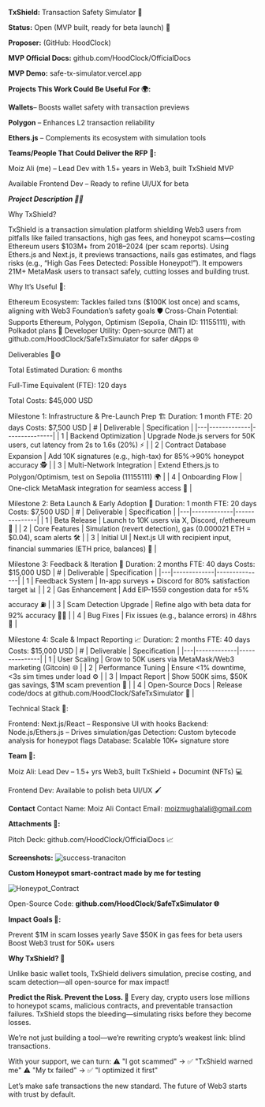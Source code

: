 **TxShield:** Transaction Safety Simulator 🚀

**Status:** Open (MVP built, ready for beta launch) 🌟

**Proposer:** (GitHub: HoodClock)

**MVP Official Docs:** github.com/HoodClock/OfficialDocs 

**MVP Demo:** safe-tx-simulator.vercel.app 


**Projects This Work Could Be Useful For 🌍:**

**Wallets**– Boosts wallet safety with transaction previews 

**Polygon** – Enhances L2 transaction reliability 

**Ethers.js** – Complements its ecosystem with simulation tools


**Teams/People That Could Deliver the RFP 👥:**

Moiz Ali (me) – Lead Dev with 1.5+ years in Web3, built TxShield MVP 

Available Frontend Dev – Ready to refine UI/UX for beta 


_**Project Description 📄✨**_

Why TxShield?

TxShield is a transaction simulation platform shielding Web3 users from pitfalls like failed transactions, high gas fees, and honeypot scams—costing Ethereum users $103M+ from 2018–2024 (per scam reports). Using Ethers.js and Next.js, it previews transactions, nails gas estimates, and flags risks (e.g., “High Gas Fees Detected: Possible Honeypot!”). It empowers 21M+ MetaMask users to transact safely, cutting losses and building trust.


Why It’s Useful 🌟:

Ethereum Ecosystem: Tackles failed txns ($100K lost once) and scams, aligning with Web3 Foundation’s safety goals 🛡️
Cross-Chain Potential: Supports Ethereum, Polygon, Optimism (Sepolia, Chain ID: 11155111), with Polkadot plans 🚀
Developer Utility: Open-source (MIT) at github.com/HoodClock/SafeTxSimulator for safer dApps 🌐

Deliverables 🔩⚙️

Total Estimated Duration: 6 months 

Full-Time Equivalent (FTE): 120 days 

Total Costs: $45,000 USD 


Milestone 1: Infrastructure & Pre-Launch Prep 🏗️
Duration: 1 month
FTE: 20 days
Costs: $7,500 USD
| # | Deliverable | Specification |
|---|-------------|---------------|
| 1 | Backend Optimization | Upgrade Node.js servers for 50K users, cut latency from 2s to 1.6s (20%) ⚡ |
| 2 | Contract Database Expansion | Add 10K signatures (e.g., high-tax) for 85%→90% honeypot accuracy 🕵️ |
| 3 | Multi-Network Integration | Extend Ethers.js to Polygon/Optimism, test on Sepolia (11155111) 🌍 |
| 4 | Onboarding Flow | One-click MetaMask integration for seamless access 🔗 |


Milestone 2: Beta Launch & Early Adoption 🚀
Duration: 1 month
FTE: 20 days
Costs: $7,500 USD
| # | Deliverable | Specification |
|---|-------------|---------------|
| 1 | Beta Release | Launch to 10K users via X, Discord, r/ethereum 📣 |
| 2 | Core Features | Simulation (revert detection), gas (0.000021 ETH = $0.04), scam alerts 🛠️ |
| 3 | Initial UI | Next.js UI with recipient input, financial summaries (ETH price, balances) 🎨 |


Milestone 3: Feedback & Iteration 🔄
Duration: 2 months
FTE: 40 days
Costs: $15,000 USD
| # | Deliverable | Specification |
|---|-------------|---------------|
| 1 | Feedback System | In-app surveys + Discord for 80% satisfaction target 📊 |
| 2 | Gas Enhancement | Add EIP-1559 congestion data for ±5% accuracy ⛽ |
| 3 | Scam Detection Upgrade | Refine algo with beta data for 92% accuracy 🕵️‍♂️ |
| 4 | Bug Fixes | Fix issues (e.g., balance errors) in 48hrs 🐞 |


Milestone 4: Scale & Impact Reporting 📈
Duration: 2 months
FTE: 40 days
Costs: $15,000 USD
| # | Deliverable | Specification |
|---|-------------|---------------|
| 1 | User Scaling | Grow to 50K users via MetaMask/Web3 marketing (Gitcoin) 🌐 |
| 2 | Performance Tuning | Ensure <1% downtime, <3s sim times under load ⚙️ |
| 3 | Impact Report | Show 500K sims, $50K gas savings, $1M scam prevention 📝 |
| 4 | Open-Source Docs | Release code/docs at github.com/HoodClock/SafeTxSimulator 📖 |


Technical Stack 🔧:

Frontend: Next.js/React – Responsive UI with hooks 
Backend: Node.js/Ethers.js – Drives simulation/gas 
Detection: Custom bytecode analysis for honeypot flags 
Database: Scalable 10K+ signature store 


**Team 👥:**

Moiz Ali: Lead Dev – 1.5+ yrs Web3, built TxShield + Documint (NFTs) 💻

Frontend Dev: Available to polish beta UI/UX 🖌️

**Contact**
Contact Name: Moiz Ali
Contact Email: moizmughalali@gmail.com



**Attachments 📎:**

Pitch Deck: github.com/HoodClock/OfficialDocs 📈

**Screenshots:** ![success-tranaciton](https://github.com/user-attachments/assets/1fb824b4-e3c4-4476-8add-7bd4703901a7)


**Custom Honeypot smart-contract made by me for testing**

![Honeypot_Contract](https://github.com/user-attachments/assets/08c75d9c-ed42-452a-8ae8-265248cf1748)

Open-Source Code: **github.com/HoodClock/SafeTxSimulator 🌐**



**Impact Goals 🎯:**

Prevent $1M in scam losses yearly 
Save $50K in gas fees for beta users 
Boost Web3 trust for 50K+ users 



**Why TxShield? 🌟**

Unlike basic wallet tools, TxShield delivers simulation, precise costing, and scam detection—all open-source for max impact!


**Predict the Risk. Prevent the Loss. 🔐**
Every day, crypto users lose millions to honeypot scams, malicious contracts, and preventable transaction failures. TxShield stops the bleeding—simulating risks before they become losses.

We’re not just building a tool—we’re rewriting crypto’s weakest link: blind transactions.

With your support, we can turn:
⚠️ "I got scammed" → ✅ "TxShield warned me"
⚠️ "My tx failed" → ✅ "I optimized it first"

Let’s make safe transactions the new standard.
The future of Web3 starts with trust by default.
